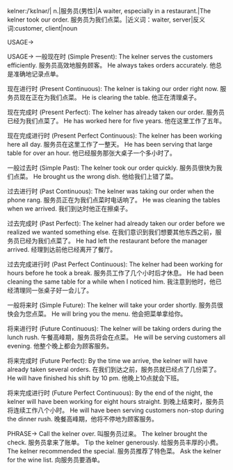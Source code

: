 kelner:/ˈkɛlnər/| n.|服务员(男性)|A waiter, especially in a restaurant.|The kelner took our order. 服务员为我们点菜。|近义词：waiter, server|反义词:customer, client|noun

USAGE->

USAGE->
一般现在时 (Simple Present):
The kelner serves the customers efficiently.  服务员高效地服务顾客。
He always takes orders accurately. 他总是准确地记录点单。


现在进行时 (Present Continuous):
The kelner is taking our order right now. 服务员现在正在为我们点菜。
He is clearing the table. 他正在清理桌子。


现在完成时 (Present Perfect):
The kelner has already taken our order. 服务员已经为我们点菜了。
He has worked here for five years. 他在这里工作了五年。


现在完成进行时 (Present Perfect Continuous):
The kelner has been working here all day. 服务员在这里工作了一整天。
He has been serving that large table for over an hour. 他已经服务那张大桌子一个多小时了。


一般过去时 (Simple Past):
The kelner took our order quickly. 服务员很快为我们点菜。
He brought us the wrong dish. 他给我们上错了菜。


过去进行时 (Past Continuous):
The kelner was taking our order when the phone rang. 服务员正在为我们点菜时电话响了。
He was cleaning the tables when we arrived. 我们到达时他正在擦桌子。


过去完成时 (Past Perfect):
The kelner had already taken our order before we realized we wanted something else.  在我们意识到我们想要其他东西之前，服务员已经为我们点菜了。
He had left the restaurant before the manager arrived.  经理到达前他已经离开了餐厅。


过去完成进行时 (Past Perfect Continuous):
The kelner had been working for hours before he took a break.  服务员工作了几个小时后才休息。
He had been cleaning the same table for a while when I noticed him. 我注意到他时，他已经清理同一张桌子好一会儿了。


一般将来时 (Simple Future):
The kelner will take your order shortly.  服务员很快会为您点菜。
He will bring you the menu. 他会把菜单拿给你。


将来进行时 (Future Continuous):
The kelner will be taking orders during the lunch rush.  午餐高峰期，服务员将会在点菜。
He will be serving customers all evening. 他整个晚上都会为顾客服务。


将来完成时 (Future Perfect):
By the time we arrive, the kelner will have already taken several orders.  在我们到达之前，服务员就已经点了几份菜了。
He will have finished his shift by 10 pm.  他晚上10点就会下班。


将来完成进行时 (Future Perfect Continuous):
By the end of the night, the kelner will have been working for eight hours straight.  到晚上结束时，服务员将连续工作八个小时。
He will have been serving customers non-stop during the dinner rush.  晚餐高峰期，他将不停地为顾客服务。




PHRASE->
Call the kelner over. 叫服务员过来。
The kelner brought the check. 服务员拿来了账单。
Tip the kelner generously. 给服务员丰厚的小费。
The kelner recommended the special. 服务员推荐了特色菜。
Ask the kelner for the wine list.  向服务员要酒单。
